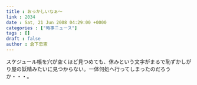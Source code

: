 ```yaml
---
title : おっかしいなぁ～
link : 2034
date : Sat, 21 Jun 2008 04:29:00 +0000
categories : ["時事ニュース"]
tags : []
draft : false
author : 倉下忠憲
---
```


スケジュール帳を穴が空くほど見つめても、休みという文字がまるで恥ずかしがり屋の妖精みたいに見つからない。一体何処へ行ってしまったのだろうか・・・。<br><br>
